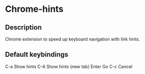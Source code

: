 Chrome-hints
============

Description
-----------
Chrome extension to speed up keyboard navigation with link hints.

Default keybindings
-------------------
C-a    Show hints
C-A    Show hints (new tab)
Enter  Go
C-c    Cancel
